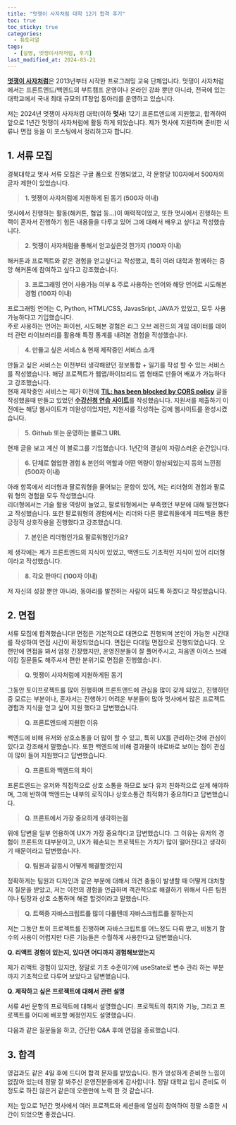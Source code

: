 ```yaml
---
title: "멋쟁이 사자처럼 대학 12기 합격 후기"
toc: true
toc_sticky: true
categories:
  - 튜토리얼
tags:
  - [설명, 멋쟁이사자처럼, 후기]
last_modified_at: 2024-03-21
---
```


[**멋쟁이 사자처럼**](https://www.likelion.net/)은 2013년부터 시작한 프로그래밍 교육 단체입니다. 멋쟁이 사자처럼에서는 프론트엔드/백엔드의 부트캠프 운영이나 온라인 강좌 뿐만 아니라, 전국에 있는 대학교에서 국내 최대 규모의 IT창업 동아리를 운영하고 있습니다.  

저는 2024년 멋쟁이 사자처럼 대학(이하 **멋사**) 12기 프론트엔드에 지원했고, 합격하여 앞으로 1년간 멋쟁이 사자처럼에 활동 하게 되었습니다. 제가 멋사에 지원하며 준비한 서류나 면접 등을 이 포스팅에서 정리하고자 합니다.

## 1. 서류 모집
경북대학교 멋사 서류 모집은 구글 폼으로 진행되었고, 각 문항당 100자에서 500자의 글자 제한이 있었습니다.
  
> **1. 멋쟁이 사자처럼에 지원하게 된 동기 (500자 이내)**

멋사에서 진행하는 활동(해커톤, 협업 등...)이 매력적이었고, 또한 멋사에서 진행하는 트랙이 혼자서 진행하기 힘든 내용들을 다루고 있어 그에 대해서 배우고 싶다고 작성했습니다.  

> **2. 멋쟁이 사자처럼을 통해서 얻고싶은것 한가지 (100자 이내)**

해커톤과 프로젝트와 같은 경험을 얻고싶다고 작성했고, 특히 여러 대학과 함께하는 중앙 해커톤에 참여하고 싶다고 강조했습니다.  

> **3. 프로그래밍 언어 사용가능 여부 & 주로 사용하는 언어와 해당 언어로 시도해본 경험 (100자 이내)**

프로그래밍 언어는 C, Python, HTML/CSS, JavasSript, JAVA가 있었고, 모두 사용 가능하다고 기입했습니다.  
주로 사용하는 언어는 파이썬, 시도해본 경험은 리그 오브 레전드의 게임 데이터를 데이터 관련 라이브러리를 활용해 특정 통계를 내려본 경험을 작성했습니다.  

> **4. 만들고 싶은 서비스 & 현재 제작중인 서비스 소개**

만들고 싶은 서비스는 이전부터 생각해왔던 정보통합 + 일기를 작성 할 수 있는 서비스를 작성했습니다. 해당 프로젝트가 웹앱/하이브리드 앱 형태로 만들어 배포가 가능하다고 강조했습니다.  
현재 제작중인 서비스는 제가 이전에 [**TIL: has been blocked by CORS policy**](https://mojan3543.github.io/CORSFix/) 글을 작성했을때 만들고 있었던 [**수강신청 연습 사이트**](https://github.com/MOJAN3543/KNUsugang)를 작성했습니다. 지원서를 제출하기 이전에는 해당 웹사이트가 미완성이었지만, 지원서를 작성하는 김에 웹사이트를 완성시켰습니다.  

> **5. Github 또는 운영하는 블로그 URL**

현재 글을 보고 계신 이 블로그를 기입했습니다. 1년간의 결실이 자랑스러운 순간입니다.  

> **6. 단체로 협업한 경험 & 본인의 역할과 어떤 역량이 향상되었는지 등의 느낀점 (500자 이내)**

아래 항목에서 리더형과 팔로워형을 물어보는 문항이 있어, 저는 리더형의 경험과 팔로워 형의 경험을 모두 작성했습니다.  
리더형에서는 기술 활용 역량이 늘었고, 팔로워형에서는 부족했던 부분에 대해 발전했다고 작성했습니다. 또한 팔로워형의 경험에서는 리더와 다른 팔로워들에게 피드백을 통한 긍정적 상호작용을 진행했다고 강조했습니다.

> **7. 본인은 리더형인가요 팔로워형인가요?**

제 생각에는 제가 프론트엔드의 지식이 있었고, 백엔드도 기초적인 지식이 있어 리더형이라고 작성했습니다.  

> **8. 각오 한마디 (100자 이내)**

저 자신의 성장 뿐만 아니라, 동아리를 발전하는 사람이 되도록 하겠다고 작성했습니다.  

## 2. 면접

서류 모집에 합격했습니다! 면접은 기본적으로 대면으로 진행되며 본인이 가능한 시간대를 작성하여 면접 시간이 확정되었습니다.
면접은 다대일 면접으로 진행되었습니다. 오랜만에 면접을 봐서 엄청 긴장했지만, 운영진분들이 잘 풀어주시고, 처음엔 아이스 브레이킹 질문들도 해주셔서 편한 분위기로 면접을 진행했습니다.  

> **Q. 멋쟁이 사자처럼에 지원하게된 동기**

그동안 토이프로젝트를 많이 진행하며 프론트앤드에 관심을 많이 갖게 되었고, 진행하던중 모르는 부분이나, 혼자서는 진행하기 어려운 부분들이 많아 멋사에서 많은 프로젝트 경험과 지식을 얻고 싶어 지원 했다고 답변했습니다.  

> **Q. 프론트엔드에 지원한 이유**

백엔드에 비해 유저와 상호소통을 더 많이 할 수 있고, 특히 UX를 관리하는것에 관심이 있다고 강조해서 말했습니다. 또한 백엔드에 비해 결과물이 바로바로 보이는 점이 관심이 많이 들어 지원했다고 답변했습니다.  

> **Q. 프론트와 백앤드의 차이**

프론트엔드는 유저와 직접적으로 상호 소통을 하므로 보다 유저 친화적으로 설계 해야하며, 그에 반하여 백엔드는 내부의 로직이나 상호소통간 최적화가 중요하다고 답변했습니다.

> **Q. 프론트에서 가장 중요하게 생각하는점**
  
위에 답변을 일부 인용하여 UX가 가장 중요하다고 답변했습니다. 그 이유는 유저의 경험이 프론트의 대부분이고, UX가 훼손되는 프로젝트는 가치가 많이 떨어진다고 생각하기 때문이라고 답변했습니다.  

> **Q. 팀원과 갈등시 어떻게 해결할것인지**

정확하게는 팀원과 디자인과 같은 부분에 대해서 의견 충돌이 발생할 때 어떻게 대처할지 질문을 받았고, 저는 이전의 경험을 언급하며 객관적으로 해결하기 위해서 다른 팀원이나 팀장과 상호 소통하며 해결 할것이라고 말했습니다.

> **Q. 트랙중 자바스크립트를 많이 다룰텐데 자바스크립트를 잘하는지**

저는 그동안 토이 프로젝트를 진행하며 자바스크립트를 어느정도 다뤄 봤고, 비동기 함수의 사용이 어렵지만 다른 기능들은 수월하게 사용한다고 답변했습니다.  

 **Q. 리액트 경험이 있는지, 있다면 어디까지 경험해보았는지**

제가 리액트 경험이 있지만, 정말로 기초 수준이기에 useState로 변수 관리 하는 부분까지 기초적으로 다루어 보았다고 답변했습니다.  

**Q. 제작하고 싶은 프로젝트에 대해서 관련 설명**

서류 4번 문항의 프로젝트에 대해서 설명했습니다. 프로젝트의 취지와 기능, 그리고 프로젝트를 어디에 배포할 예정인지도 설명했습니다.  

다음과 같은 질문들을 하고, 간단한 Q&A 후에 면접을 종료했습니다.

## 3. 합격  

영겁과도 같은 4일 후에 드디어 합격 문자를 받았습니다. 뭔가 엉성하게 준비한 느낌이 없잖아 있는데 정말 잘 봐주신 운영진분들에게 감사합니다. 정말 대학교 입시 준비도 이정도로 하진 않은거 같은데 오랜만에 노력 한 것 같습니다.  
  
저는 앞으로 1년간 멋사에서 여러 프로젝트와 세션들에 열심히 참여하여 정말 소중한 시간이 되었으면 좋겠습니다. 
